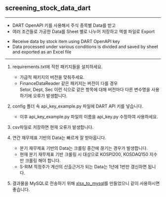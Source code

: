 
## screening_stock_data_dart

-----

* DART OpenAPI 키를 사용해서 주식 종목별 Data를 받고
* 여러 조건들로 가공한 Data를 Sheet 별로 나누어 저장하고 엑셀 파일로 Export
- Receive data by stock item using DART OpenAPI key
- Data processed under various conditions is divided and saved by sheet and exported as an Excel file

-----

1. requirements.txt에 적힌 패키지들을 설치하세요.
    * 가급적 패키지의 버전을 맞춰주세요.
    * FinanceDataReader 같은 패키지는 버전이 다를 경우  
      Setor, Dept, Sec 이런 식으로 같은 항목에 대해 버전마다 다른 변수명을 사용하기에 오류가 발생합니다.

2. config 폴더 속 api_key_example.py 파일에 DART API 키를 넣습니다.
   * 이후 api_key_example.py 파일의 이름을 api_key.py 수정하여 사용하세요.

3. csv파일로 저장하면 현재 오류가 발생합니다.

4. 연간 재무제표 기반의 Data는 빠르게 잘 받아옵니다.
   * 분기 재무제표 기반의 Data는 크롤링 중간에 끊기는 경우가 발생합니다.
   * 현재 분기 재무제표 기반 크롤링 시 대상으로 KOSPI200, KOSDAQ150 지수만 크롤링 해야 합니다.
   * S-RIM 적정주가 계산의 산출근거가 되는 Data는 1년에 1번만 갱신하면 됩니다.

5. 결과물을 MySQL로 전송하기 위해 [xlsx_to_mysql](https://github.com/jihune/xlsx_to_mysql)를 만들었으니 같이 사용하시면 좋습니다.
